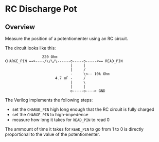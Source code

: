# RC Discharge Pot

## Overview

Measure the position of a potentiomenter using an RC circuit.

The circuit looks like this:

```
                 220 Ohm
CHARGE_PIN ==>----/\/\/\------o-----o-----<== READ_PIN
                              |     |
                              |     /
                              -     \<-- 10k Ohm
                       4.7 uF -     /
                              |     \
                              |     |
                              o-----o----> GND
```

The Verilog implements the following steps:
* set the `CHARGE_PIN` high long enough that the RC circuit is fully charged
* set the `CHARGE_PIN` to high-impedence
* measure how long it takes for `READ_PIN` to read 0

The ammount of time it takes for `READ_PIN` to go from 1 to 0 is
directly proportional to the value of the potentiomenter.